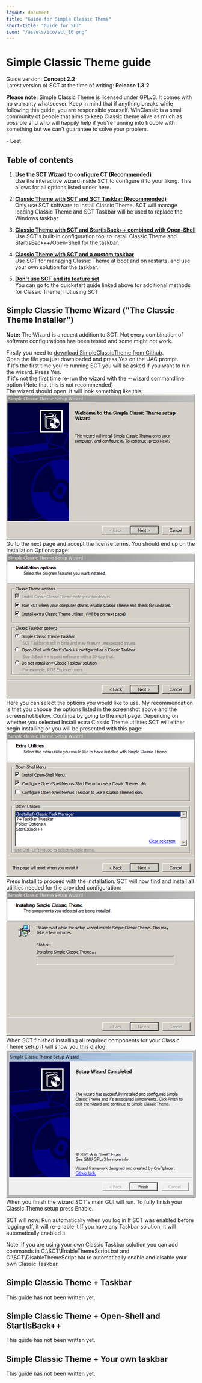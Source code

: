 ```yaml
---
layout: document
title: "Guide for Simple Classic Theme"
short-title: "Guide for SCT"
icon: "/assets/ico/sct_16.png"
---
```


# Simple Classic Theme guide

Guide version: **Concept 2.2**<br>
Latest version of SCT at the time of writing: **Release 1.3.2**

**Please note:** Simple Classic Theme is licensed under GPLv3. It comes with no warranty whatsoever. Keep in mind that if anything breaks while following this guide, you are responsible yourself. WinClassic is a small community of people that aims to keep Classic theme alive as much as possible and who will happily help if you're running into trouble with something but we can't guarantee to solve your problem. 

\- Leet

## Table of contents

1. [**Use the SCT Wizard to configure CT (Recommended)**](#wizard)<br>
   Use the interactive wizard inside SCT to configure it to your liking. This allows for all options listed under here.

2. [**Classic Theme with SCT and SCT Taskbar (Recommended)**](#sctt)<br>
    Only use SCT software to install Classic Theme. SCT will manage loading Classic Theme and SCT Taskbar will be used to replace the Windows taskbar

3. [**Classic Theme with SCT and StartIsBack++ combined with Open-Shell**](#sibos)<br>
    Use SCT's built-in configuration tool to install Classic Theme and StartIsBack++/Open-Shell for the taskbar.

4. [**Classic Theme with SCT and a custom taskbar**](#customtb)<br>
    Use SCT for managing Classic Theme at boot and on restarts, and use your own solution for the taskbar.

5. [**Don't use SCT and its feature set**](./quickstart.md)<br>
    You can go to the quickstart guide linked above for additional methods for Classic Theme, not using SCT

<a name="wizard"></a>
## Simple Classic Theme Wizard ("The Classic Theme Installer")
**Note:** The Wizard is a recent addition to SCT. Not every combination of software configurations has been tested and some might not work.

Firstly you need to [download SimpleClassicTheme from Github](https://github.com/WinClassic/SimpleClassicTheme/releases/latest/download/SimpleClassicTheme.exe).<br>
Open the file you just downloaded and press Yes on the UAC prompt.<br>
If it's the first time you're running SCT you will be asked if you want to run the wizard. Press Yes.<br>
If it's not the first time re-run the wizard with the --wizard commandline option (Note that this is not recommended)<br>
The wizard should open. It will look something like this:<br>
<img src="/assets/img/sct_wizard_start.png"/><br>
Go to the next page and accept the license terms. You should end up on the Installation Options page:<br>
<img src="/assets/img/sct_wizard_installoptions.png"/><br>
Here you can select the options you would like to use. My recommendation is that you choose the options listed in the screenshot above and the screenshot below.
Continue by going to the next page. Depending on whether you selected Install extra Classic Theme utilities SCT will either begin installing or you will be presented with this page:<br>
<img src="/assets/img/sct_wizard_extrautilities.png"/><br>
Press Install to proceed with the installation. SCT will now find and install all utilities needed for the provided configuration:<br>
<img src="/assets/img/sct_wizard_installation.png"/><br>
When SCT finished installing all required components for your Classic Theme setup it will show you this dialog:<br>
<img src="/assets/img/sct_wizard_end.png"/><br>
When you finish the wizard SCT's main GUI will run. To fully finish your Classic Theme setup press Enable.

SCT will now:
Run automatically when you log in
If SCT was enabled before logging off, it will re-enable it
If you have any Taskbar solution, it will automatically enabled it

Note: If you are using your own Classic Taskbar solution you can add commands in C:\SCT\EnableThemeScript.bat and C:\SCT\DisableThemeScript.bat to automatically enable and disable your own Classic Taskbar.

<a name="sctt"></a>
## Simple Classic Theme + Taskbar
This guide has not been written yet.
<a name="sibos"></a>
## Simple Classic Theme + Open-Shell and StartIsBack++
This guide has not been written yet.
<a name="customtb"></a>
## Simple Classic Theme + Your own taskbar
This guide has not been written yet.
